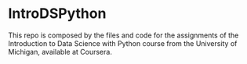 # IntroDSPython
This repo is composed by the files and code for the assignments of the Introduction to Data Science with Python course from the University of Michigan, available at Coursera.
